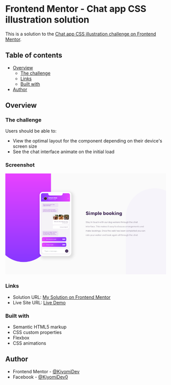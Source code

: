 # Frontend Mentor - Chat app CSS illustration solution

This is a solution to the [Chat app CSS illustration challenge on Frontend Mentor](https://www.frontendmentor.io/challenges/chat-app-css-illustration-O5auMkFqY).

## Table of contents

- [Overview](#overview)
  - [The challenge](#the-challenge)
  - [Links](#links)
  - [Built with](#built-with)
- [Author](#author)


## Overview

### The challenge

Users should be able to:

- View the optimal layout for the component depending on their device's screen size
- See the chat interface animate on the initial load

### Screenshot

![](./images/screenshot.PNG)


### Links

- Solution URL: [My Solution on Frontend Mentor](https://www.frontendmentor.io/solutions/chat-app-css-illustration-xdSOUVed8G)
- Live Site URL: [Live Demo](https://kiyomidev.github.io/chat-app-css-illustration/)


### Built with

- Semantic HTML5 markup
- CSS custom properties
- Flexbox
- CSS animations


## Author

- Frontend Mentor - [@KiyomiDev](https://www.frontendmentor.io/profile/kiyomidev)
- Facebook - [@KiyomiDev0](https://www.facebook.com/KiyomiDev0)